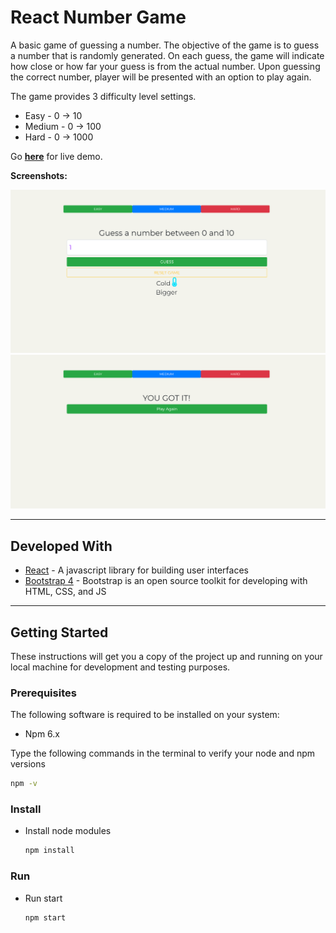 # React Number Game

A basic game of guessing a number. The objective of the game is to guess a number that is randomly generated. On each guess, the game will indicate how close or how far your guess is from the actual number. Upon guessing the correct number, player will be presented with an option to play again.

The game provides 3 difficulty level settings.

* Easy - 0 -> 10
* Medium - 0 -> 100
* Hard - 0 -> 1000

Go **[here](https://react-app-number-game.herokuapp.com)** for live demo.

**Screenshots:**

![](https://github.com/inochoi/React-App-Number-Game/blob/master/screenshot.png)
![](https://github.com/inochoi/React-App-Number-Game/blob/master/screenshot2.png)

---

## Developed With

* [React](https://reactjs.org/) - A javascript library for building user interfaces
* [Bootstrap 4](https://getbootstrap.com/) - Bootstrap is an open source toolkit for developing with HTML, CSS, and JS

---

## Getting Started

These instructions will get you a copy of the project up and running on your local machine for development and testing purposes.

### Prerequisites

The following software is required to be installed on your system:

* Npm 6.x

Type the following commands in the terminal to verify your node and npm versions

```bash
npm -v
```

### Install

* Install node modules

   ```bash
   npm install
   ```

### Run

* Run start

  ```bash
  npm start
  ```